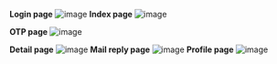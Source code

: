 **Login page**
![image](https://github.com/user-attachments/assets/69dcb559-dd7d-49de-9475-6c05fe7ecf3b)
**Index page**
![image](https://github.com/user-attachments/assets/76484bcf-76f9-4553-8106-0ba1ec55f333)


**OTP page**
![image](https://github.com/user-attachments/assets/e12a167d-f7bb-4ff1-957b-63bc4324b4d5)

**Detail page**
![image](https://github.com/user-attachments/assets/1d9b0081-1bac-40bc-8a9c-5019951068d1)
**Mail reply page**
![image](https://github.com/user-attachments/assets/7c75505f-6487-4f6c-b00b-f2817cac5c45)
**Profile page**
![image](https://github.com/user-attachments/assets/f156cf01-ac80-4c76-bf1b-20371f4a3012)

